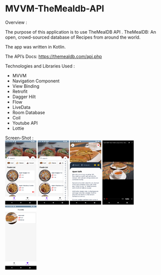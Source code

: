 # MVVM-TheMealdb-API


Overview :

The purpose of this application is to use TheMealDB API . TheMealDB: An open, crowd-sourced database of Recipes from around the world.

The app was written in Kotlin.

The API’s Docs: https://themealdb.com/api.php

Technologies and Libraries Used :

- MVVM
- Navigation Component
- View Binding
- Retrofit
- Dagger Hilt
- Flow
- LiveData
- Room Database
- Coil
- Youtube API
- Lottie


Screen-Shot :
<br>
<img alt="Ezatpanah TheMealdb-API-MVP" src="/Screenshot_1669502836.png" width="20%">
<img alt="Ezatpanah TheMealdb-API-MVP" src="/Screenshot_1669502840.png" width="20%">
<img alt="Ezatpanah TheMealdb-API-MVP" src="/Screenshot_1669502891.png" width="20%">
<img alt="Ezatpanah TheMealdb-API-MVP" src="/Screenshot_1669502881.png" width="20%">
<img alt="Ezatpanah TheMealdb-API-MVP" src="/Screenshot_1669502909.png" width="20%">
